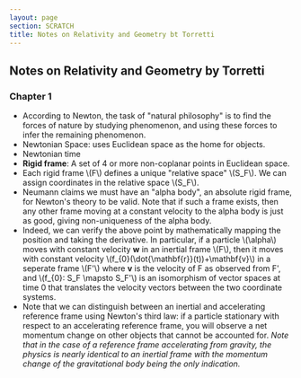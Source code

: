 ```yaml
---
layout: page
section: SCRATCH
title: Notes on Relativity and Geometry bt Torretti
---
```


## Notes on Relativity and Geometry by Torretti

### Chapter 1

* According to Newton, the task of "natural philosophy" is to find the forces of nature by studying phenomenon, and using these forces to infer the remaining phenomenon.
* Newtonian Space: uses Euclidean space as the home for objects.
* Newtonian time
* **Rigid frame**: A set of 4 or more non-coplanar points in Euclidean space.
* Each rigid frame \\(F\\) defines a unique "relative space" \\(S_F\\). We can assign coordinates in the relative space \\(S_F\\).
* Neumann claims we must have an "alpha body", an absolute rigid frame, for Newton's theory to be valid. Note that if such a frame exists, then any other frame moving at a constant velocity to the alpha body is just as good, giving non-uniqueness of the alpha body.
* Indeed, we can verify the above point by mathematically mapping the position and taking the derivative. In particular, if a particle \\(\alpha\\) moves with constant velocity **w** in an inertial frame \\(F\\), then it moves with constant velocity \\(f_{0}(\dot{\mathbf{r}}(t))+\mathbf{v}\\) in a seperate frame \\(F'\\) where **v** is the velocity of F as observed from F', and \\(f_{0}: S_F \mapsto S_F'\\) is an isomorphism of vector spaces at time 0 that translates the velocity vectors between the two coordinate systems.
* Note that we can distinguish between an inertial and accelerating reference frame using Newton's third law: if a particle stationary with respect to an accelerating reference frame, you will observe a net momentum change on other objects that cannot be accounted for. _Note that in the case of a reference frame accelerating from gravity, the physics is nearly identical to an inertial frame with the momentum change of the gravitational body being the only indication._